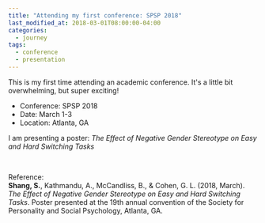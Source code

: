 ```yaml
---
title: "Attending my first conference: SPSP 2018"
last_modified_at: 2018-03-01T08:00:00-04:00
categories:
  - journey
tags:
  - conference
  - presentation
---
```


This is my first time attending an academic conference. It's a little bit overwhelming, but super exciting!

- Conference: SPSP 2018
- Date: March 1-3
- Location: Atlanta, GA

I am presenting a poster: *The Effect of Negative Gender Stereotype on Easy and Hard Switching Tasks*

<br>

Reference: <br>
**Shang, S.**, Kathmandu, A., McCandliss, B., & Cohen, G. L. (2018, March). *The Effect of Negative Gender Stereotype on Easy and Hard Switching Tasks*. Poster presented at the 19th annual convention of the Society for Personality and Social Psychology, Atlanta, GA.